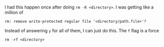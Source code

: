 I had this happen once after doing `rm -R <directory>`. I was getting like a million of 
```
rm: remove write-protected regular file '<directory/path.file>'?
```
Instead of answering `y` for all of them, I can just do this. The `f` flag is a force
```shell
rm -rf <directory>
```

